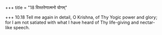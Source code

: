 +++
title = "18 विस्तरेणात्मनो योगम्"

+++
10.18 Tell me again in detail, O Krishna, of Thy Yogic power and glory;
for I am not satiated with what I have heard of Thy life-giving and
nectar-like speech.
